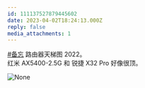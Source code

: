```yaml
---
id: 111137527879445602
date: 2023-04-02T18:24:13.000Z
reply: false
media_attachments: 1
---
```


[#备忘](https://e5n.cc/tags/%E5%A4%87%E5%BF%98) 路由器天梯图 2022。  
红米 AX5400-2.5G 和 锐捷 X32 Pro 好像很顶。

![None](https://files.e5n.cc/media_attachments/files/111/219/471/489/772/766/original/1a90c57a3931feb2.webp)
